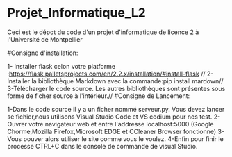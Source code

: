 # Projet_Informatique_L2
Ceci est le dépot du code d'un projet d'informatique de licence 2 à l'Université de Montpellier

#Consigne d'installation:

1- Installer flask celon votre platforme :https://flask.palletsprojects.com/en/2.2.x/installation/#install-flask //
2-Installer la bibliothèque Markdown avec la commande:pip install mardown//
3-Télécharger le code source. Les autres bibliothèques sont présentes sous forme de ficher source à l'intérieur.//
#Consigne de Lancement:

1-Dans le code source il y a un ficher nommé serveur.py. Vous devez lancer se fichier,nous utilisons Visual Studio Code et VS codium pour nos test.
2-Ouvrer votre navigateur web et entre l'addresse localhost:5000 (Google Chorme,Mozilla Firefox,Microsoft EDGE et CCleaner Browser fonctionne)
3-Vous pouver alors utiliser le site comme vous le voulez.
4-Enfin pour finir le processe CTRL+C dans le console de commande de visual Studio.


